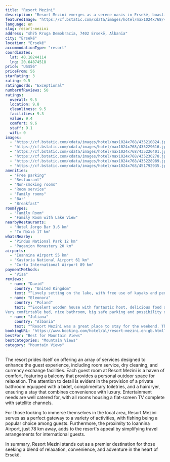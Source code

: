 ```yaml
---
title: "Resort Mezini"
description: "Resort Mezini emerges as a serene oasis in Ersekë, boasting an impressive array of amenities including a lush garden, an inviting terrace, and a welcoming restaurant and bar."
featuredImage: "https://cf.bstatic.com/xdata/images/hotel/max1024x768/435210824.jpg?k=86247e49c59ce757cb0b7c512f6ad9848aaf20f2b204ecee042e35b9ab4308c4&o=&hp=1"
language: en
slug: resort-mezini
address: "sh75 Rruga Demokracia, 7402 Ersekë, Albania"
city: "Ersekë"
location: "Ersekë"
accommodationType: "resort"
coordinates:
  lat: 40.18244114
  lng: 20.64874518
price: "US$56"
priceFrom: 56
starRating: 3
rating: 9.5
ratingWords: "Exceptional"
numberOfReviews: 50
ratings:
  overall: 9.5
  location: 9.8
  cleanliness: 9.5
  facilities: 9.3
  value: 9.4
  comfort: 9.6
  staff: 9.1
  wifi: 0
images:
  - "https://cf.bstatic.com/xdata/images/hotel/max1024x768/435210824.jpg?k=86247e49c59ce757cb0b7c512f6ad9848aaf20f2b204ecee042e35b9ab4308c4&o=&hp=1"
  - "https://cf.bstatic.com/xdata/images/hotel/max1024x768/435229616.jpg?k=24b9435152f4ee822045cc294c0b85fe1a6316892ed1e35ad5fdef3b3f818908&o=&hp=1"
  - "https://cf.bstatic.com/xdata/images/hotel/max1024x768/435226401.jpg?k=0fc361450bdff2157f30cbe2e72203d50fa59487834a8bee85b412eb363f225b&o=&hp=1"
  - "https://cf.bstatic.com/xdata/images/hotel/max1024x768/435230278.jpg?k=3cf74384aea2ca0ec58ee5058da2118aa70c1b12f85a8331d6e2bb393c95ed43&o=&hp=1"
  - "https://cf.bstatic.com/xdata/images/hotel/max1024x768/435228989.jpg?k=d8f68c37a79ba2888de22950b3ea800da22dfaab7c3c99640f7d48e73106affe&o=&hp=1"
  - "https://cf.bstatic.com/xdata/images/hotel/max1024x768/451792935.jpg?k=07752ae06aee3d31fd33ff0b6025969192dd8c59ac4f68d6616e7a82944d143b&o=&hp=1"
amenities:
  - "Free parking"
  - "Restaurant"
  - "Non-smoking rooms"
  - "Room service"
  - "Family rooms"
  - "Bar"
  - "Breakfast"
roomTypes:
  - "Family Room"
  - "Family Room with Lake View"
nearbyRestaurants:
  - "Hotel Jorgo Bar 3.6 km"
  - "Το Παλιό 17 km"
whatsNearby:
  - "Pindus National Park 12 km"
  - "Paganion Monastery 20 km"
airports:
  - "Ioannina Airport 55 km"
  - "Kastoria National Airport 61 km"
  - "Corfu International Airport 89 km"
paymentMethods:
  - "Visa"
reviews:
  - name: "David"
    country: "United Kingdom"
    text: "“Lovely setting on the lake, with free use of kayaks and pedalo. Great supper.”"
  - name: "Eleonora"
    country: "Poland"
    text: "“Excelent wooden house with fantastic host, delicious food and wonderful view from the tarrace.
Very comfirtable bed, nice bathroom, big safe parking and possibility of riding a pedal boat on the lake”"
  - name: "Juliana"
    country: "Albania"
    text: "“Resort Mezini was a great place to stay for the weekend. The property was new and well built. Very clean and everything was of great quality. The view of the lake from the room is fantastic and rare to find. The staff is very friendly and...”"
bookingURL: "https://www.booking.com/hotel/al/resort-mezini.en-gb.html?aid=8035640"
bestFor: "Best for Mountain Views"
bestCategories: "Mountain Views"
category: "Mountain Views"
---
```


The resort prides itself on offering an array of services designed to enhance the guest experience, including room service, dry cleaning, and currency exchange facilities. Each guest room at Resort Mezini is a haven of comfort, featuring a balcony that provides a personal outdoor space for relaxation. The attention to detail is evident in the provision of a private bathroom equipped with a bidet, complimentary toiletries, and a hairdryer, ensuring a stay that combines convenience with luxury. Entertainment needs are well catered for, with all rooms housing a flat-screen TV complete with satellite channels.

For those looking to immerse themselves in the local area, Resort Mezini serves as a perfect gateway to a variety of activities, with fishing being a popular choice among guests. Furthermore, the proximity to Ioannina Airport, just 78 km away, adds to the resort's appeal by simplifying travel arrangements for international guests.

In summary, Resort Mezini stands out as a premier destination for those seeking a blend of relaxation, convenience, and adventure in the heart of Ersekë.